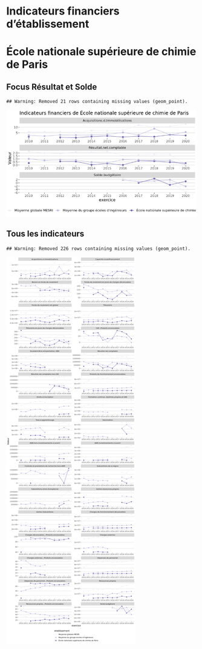 Indicateurs financiers d’établissement
================

# École nationale supérieure de chimie de Paris

## Focus Résultat et Solde

    ## Warning: Removed 21 rows containing missing values (geom_point).

![](école_nationale_supérieure_de_chimie_de_paris_files/figure-gfm/etab.focus-1.png)<!-- -->

## Tous les indicateurs

    ## Warning: Removed 226 rows containing missing values (geom_point).

![](école_nationale_supérieure_de_chimie_de_paris_files/figure-gfm/etab-1.png)<!-- -->
